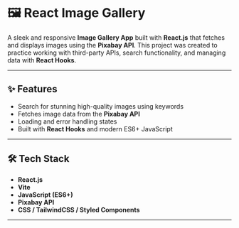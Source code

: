 # 🖼️ React Image Gallery

A sleek and responsive **Image Gallery App** built with **React.js** that fetches and displays images using the **Pixabay API**. This project was created to practice working with third-party APIs, search functionality, and managing data with **React Hooks**.

---

## ✨ Features

- Search for stunning high-quality images using keywords
- Fetches image data from the **Pixabay API**
- Loading and error handling states
- Built with **React Hooks** and modern ES6+ JavaScript

---

## 🛠️ Tech Stack

- **React.js**
- **Vite**
- **JavaScript (ES6+)**
- **Pixabay API**
- **CSS / TailwindCSS / Styled Components**

---
